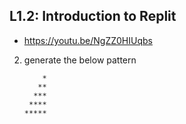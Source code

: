 ## L1.2: Introduction to Replit
- https://youtu.be/NgZZ0HIUqbs


2) generate the below pattern
    ```
        *
       **
      ***
     ****
    *****
    ```
    